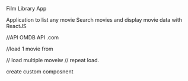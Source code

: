 Film Library App

Application to list any movie
Search movies 
and display movie data 
with ReactJS


//API
OMDB API .com


//load 1 movie from

// load multiple moveiw
// repeat load.

create custom composnent
